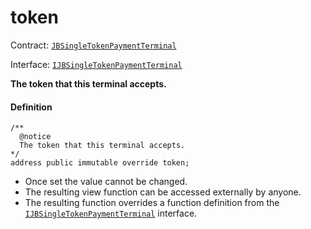 # token

Contract: [`JBSingleTokenPaymentTerminal`](/dev/api/contracts/or-payment-terminals/or-abstract/jbsingletokenpaymentterminal/README.md)​‌

Interface: [`IJBSingleTokenPaymentTerminal`](/dev/api/interfaces/ijbsingletokenpaymentterminal.md)

**The token that this terminal accepts.**

#### Definition

```
/**
  @notice
  The token that this terminal accepts.
*/
address public immutable override token;
```

- Once set the value cannot be changed.
- The resulting view function can be accessed externally by anyone.
- The resulting function overrides a function definition from the [`IJBSingleTokenPaymentTerminal`](/dev/api/interfaces/ijbsingletokenpaymentterminal.md) interface.
